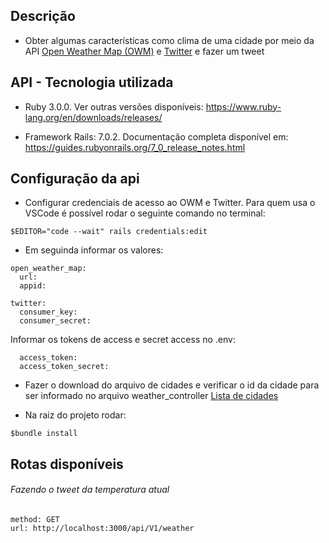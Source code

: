 ## Descrição

- Obter algumas características como clima de uma cidade por meio da API 
[Open Weather Map (OWM)](https://openweathermap.org/api) e [Twitter](https://developer.twitter.com/en/docs/twitter-api) e fazer um tweet 

## API - Tecnologia utilizada

- Ruby 3.0.0. Ver outras versões disponíveis: https://www.ruby-lang.org/en/downloads/releases/

- Framework Rails: 7.0.2. Documentação completa disponível em: https://guides.rubyonrails.org/7_0_release_notes.html

## Configuração da api

- Configurar credenciais de acesso ao OWM e Twitter. Para quem usa o VSCode é possível rodar o seguinte comando no terminal: 
```
$EDITOR="code --wait" rails credentials:edit
```
- Em seguinda informar os valores: 
```
open_weather_map:
  url: 
  appid: 

twitter:
  consumer_key: 
  consumer_secret: 
```

Informar os tokens de access e secret access no .env:
```
  access_token: 
  access_token_secret:
```  

- Fazer o download do arquivo de cidades e verificar o id da cidade para ser informado no arquivo weather_controller [Lista de cidades](http://bulk.openweathermap.org/sample/)

- Na raiz do projeto rodar: 
```
$bundle install
```

## Rotas disponíveis

###### Fazendo o tweet da temperatura atual

    method: GET
    url: http://localhost:3000/api/V1/weather
